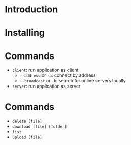# Introduction

# Installing

# Commands

+ `client`: run application as client
    + `--address` or `-a`: connect by address
    + `--broadcast` or `-b`: search for online servers locally
+ `server`: run application as server

# Commands

+ `delete [file]`
+ `download [file] [folder]`
+ `list`
+ `upload [file]`